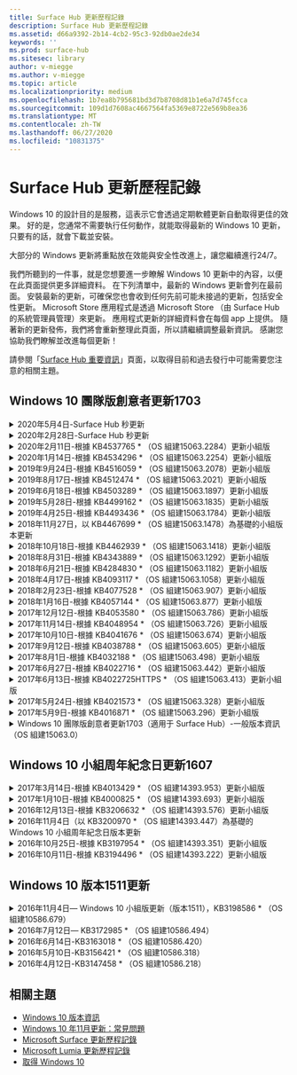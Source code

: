 ```yaml
---
title: Surface Hub 更新歷程記錄
description: Surface Hub 更新歷程記錄
ms.assetid: d66a9392-2b14-4cb2-95c3-92db0ae2de34
keywords: ''
ms.prod: surface-hub
ms.sitesec: library
author: v-miegge
ms.author: v-miegge
ms.topic: article
ms.localizationpriority: medium
ms.openlocfilehash: 1b7ea8b795681bd3d7b8708d81b1e6a7d745fcca
ms.sourcegitcommit: 109d1d7608ac4667564fa5369e8722e569b8ea36
ms.translationtype: MT
ms.contentlocale: zh-TW
ms.lasthandoff: 06/27/2020
ms.locfileid: "10831375"
---
```

# Surface Hub 更新歷程記錄

Windows 10 的設計目的是服務，這表示它會透過定期軟體更新自動取得更佳的效果。 好的是，您通常不需要執行任何動作，就能取得最新的 Windows 10 更新，只要有的話，就會下載並安裝。

大部分的 Windows 更新將重點放在效能與安全性改進上，讓您繼續進行24/7。

我們所聽到的一件事，就是您想要進一步瞭解 Windows 10 更新中的內容，以便在此頁面提供更多詳細資料。 在下列清單中，最新的 Windows 更新會列在最前面。 安裝最新的更新，可確保您也會收到任何先前可能未接過的更新，包括安全性更新。 Microsoft Store 應用程式是透過 Microsoft Store （由 Surface Hub 的系統管理員管理）來更新。 應用程式更新的詳細資料會在每個 app 上提供。
隨著新的更新發佈，我們將會重新整理此頁面，所以請繼續調整最新資訊。 感謝您協助我們瞭解並改進每個更新！

請參閱「[Surface Hub 重要資訊](https://support.microsoft.com/products/surface-devices/surface-hub)」頁面，以取得目前和過去發行中可能需要您注意的相關主題。

## Windows 10 團隊版創意者更新1703

<details>
<summary>2020年5月4日-Surface Hub 秒更新</summary>

此更新針對 Surface Hub 的2秒，並提供以下所述的驅動程式和固件更新：

* Surface USB 音訊驅動程式-15.3.6。0
  * 改善方向音訊效能。
* 英特爾（R）顯示音訊驅動程式-10.27.0。5
  * 改善螢幕共用案例。
* 英特爾（R）圖形驅動程式-26.20.100.7263
  * 改善系統穩定性。
* 週邊系統驅動程式-1.7.139。0
  * 改善系統穩定性。
* 表面 SMC 固件更新-1.176.139。0
  * 改善系統穩定性。
</details>

<details>
<summary>2020年2月28日-Surface Hub 秒更新</summary>

此更新針對 Surface Hub 的2秒，並提供以下所述的驅動程式和固件更新：

* 表面整合驅動程式-13.46.139。0 
  * 改善顯示器的亮度情況。
* 英特爾（R）管理引擎介面驅動程式-1914.12.0.1256
  * 改善系統穩定性。
* 表面 SMC 固件更新-1.161.139。0
  * 改善手寫筆的電池效能。
* Surface UEFI 更新-694.2938.768。0
  * 改善系統穩定性。
</details>

<details>
<summary>2020年2月11日-根據 KB4537765 * （OS 組建15063.2284）更新小組版</summary>

此 Surface Hub 更新包括品質改善與安全性修正。 Surface Hub 的主要更新，在[Windows 10 更新歷程記錄](https://support.microsoft.com/help/4018124/windows-10-update-history)中尚未說明，包括：

* 解決在商務用 Skype 通話期間，其他參與者無法正常聽到中心2的問題。
* 改善 Surface Hub 上一些阿拉伯文、希伯來文及其他 RTL 語言使用案例的可靠性。

請參閱[Surface Hub 管理員指南](https://docs.microsoft.com/surface-hub/)，以啟用/停用裝置功能及服務。
*[KB4537765](https://support.microsoft.com/help/4537765)
</details>

<details>
<summary>2020年1月14日-根據 KB4534296 * （OS 組建15063.2254）更新小組版</summary>

此 Surface Hub 更新包括品質改善與安全性修正。 Surface Hub 的主要更新，在[Windows 10 更新歷程記錄](https://support.microsoft.com/help/4018124/windows-10-update-history)中尚未說明，包括：

* 解決 Microsoft Surface Hub 秒的記錄收集問題。

請參閱[Surface Hub 管理員指南](https://docs.microsoft.com/surface-hub/)，以啟用/停用裝置功能及服務。
*[KB4534296](https://support.microsoft.com/help/4534296)
</details>

<details>
<summary>2019年9月24日-根據 KB4516059 * （OS 組建15063.2078）更新小組版</summary>

此 Surface Hub 更新包括品質改善與安全性修正。 Surface Hub 的主要更新，在[Windows 10 更新歷程記錄](https://support.microsoft.com/help/4018124/windows-10-update-history)中尚未說明，包括：

 * 更新為 Surface Hub 2 的 [恢復設定] 頁面，以精確反映復原選項。
 * 更新至 Surface Hub 2 的 [歡迎] 畫面，以改善裝置 recognizability。
 * 解決 Windows Team Edition shell 背景無法正確顯示的問題。
 * 解決 [開始] 功能表版面配置在使用 MDM 原則設定時的問題。
 * 已修正流覽某些內部網站時發生的 Microsoft Edge 問題。
 * 已修正在全螢幕模式中進行簡報時所發生之商務用 Skype 中的問題。

請參閱[Surface Hub 管理員指南](https://docs.microsoft.com/surface-hub/)，以啟用/停用裝置功能及服務。
*[KB4503289](https://support.microsoft.com/help/4503289)
</details>

<details>
<summary>2019年8月17日-根據 KB4512474 * （OS 組建15063.2021）更新小組版</summary>

此 Surface Hub 更新包括品質改善與安全性修正。 Surface Hub 的主要更新，在[Windows 10 更新歷程記錄](https://support.microsoft.com/help/4018124/windows-10-update-history)中尚未說明，包括：

 * 確保中樞2的影片輸出預設為「重複」模式。
 * 改善 Surface Hub 上一些阿拉伯文言使用案例的可靠性。

請參閱[Surface Hub 管理員指南](https://docs.microsoft.com/surface-hub/)，以啟用/停用裝置功能及服務。
*[KB4503289](https://support.microsoft.com/help/4503289)
 </details>

<details>
<summary>2019年6月18日-根據 KB4503289 * （OS 組建15063.1897）更新小組版</summary>

此 Surface Hub 更新包括品質改善與安全性修正。 Surface Hub 的主要更新，在[Windows 10 更新歷程記錄](https://support.microsoft.com/help/4018124/windows-10-update-history)中尚未說明，包括：

* 解決使用者無法使用 Azure Active Directory 帳戶登入 Microsoft Surface Hub 裝置的問題。 發生這個問題的原因是前一個會話未成功結束。
* 在裝置帳戶設定案例中新增 TLS 1.2 連線到身分識別提供者與 Exchange 的支援。
* 修正中心2上硬體診斷應用程式的可靠性。 
* 修正中心2的首次執行設定體驗，以改善一致性。 

請參閱[Surface Hub 管理員指南](https://docs.microsoft.com/surface-hub/)，以啟用/停用裝置功能及服務。
*[KB4503289](https://support.microsoft.com/help/4503289)
</details>

<details>
<summary>2019年5月28日-根據 KB4499162 * （OS 組建15063.1835）更新小組版</summary>

此 Surface Hub 更新包括品質改善與安全性修正。 Surface Hub 的主要更新，在[Windows 10 更新歷程記錄](https://support.microsoft.com/help/4018124/windows-10-update-history)中尚未說明，包括：

* 確保 Surface Hub 使用者在「使用裝置帳號憑證」功能啟用之後，系統不會提示您輸入 proxy 認證。
* 解決由於音訊/視頻不是使用正確的 proxy 而導致 Skype 連線失敗的問題。
* 在商務用 Skype 中新增 TLS 1.2 的支援。
* 解決 skype 用戶端已停用 TLS 1.0 或 TLS 1.1 時，Skype 用戶端中的 SIP 連線失敗問題。

請參閱[Surface Hub 管理員指南](https://docs.microsoft.com/surface-hub/)，以啟用/停用裝置功能及服務。
*[KB4499162](https://support.microsoft.com/help/4499162)
</details>

<details>
<summary>2019年4月25日-根據 KB4493436 * （OS 組建15063.1784）更新小組版</summary>

此 Surface Hub 更新包括品質改善與安全性修正。 Surface Hub 的主要更新，在[Windows 10 更新歷程記錄](https://support.microsoft.com/help/4018124/windows-10-update-history)中尚未說明，包括：

* 解決與 Surface Hub 連接的一些 USB 裝置的影片和音訊同步處理問題。

請參閱[Surface Hub 管理員指南](https://docs.microsoft.com/surface-hub/)，以啟用/停用裝置功能及服務。
*[KB4493436](https://support.microsoft.com/help/4493436)
</details>

<details>
<summary>2018年11月27日，以 KB4467699 * （OS 組建15063.1478）為基礎的小組版本更新</summary>

此 Surface Hub 更新包括品質改善與安全性修正。 Surface Hub 的主要更新，在[Windows 10 更新歷程記錄](https://support.microsoft.com/help/4018124/windows-10-update-history)中尚未說明，包括：

* 解決問題，避免某些使用者登入「我的會議和檔案」。

請參閱[Surface Hub 管理員指南](https://docs.microsoft.com/surface-hub/)，以啟用/停用裝置功能及服務。
*[KBKB4467699](https://support.microsoft.com/help/KB4467699)
</details>

<details>
<summary>2018年10月18日-根據 KB4462939 * （OS 組建15063.1418）更新小組版</summary>

此 Surface Hub 更新包括品質改善與安全性修正。 Surface Hub 的主要更新，在[Windows 10 更新歷程記錄](https://support.microsoft.com/help/4018124/windows-10-update-history)中尚未說明，包括：

* 商務用 Skype 修正： 
  * 解決從睡眠狀態繼續執行時的商務用 Skype 連線問題
  * 解決在裝置連線至網際網路時的商務用 Skype 網路連線問題
  * 解決從目錄搜尋使用者時，商務用 Skype 的當機問題
* 解決在企業 proxy 環境中，中心錯誤地報告「沒有網際網路連線」的問題。
* 已完成一項功能，可讓客戶以新的白板體驗進行操作。

請參閱[Surface Hub 管理員指南](https://docs.microsoft.com/surface-hub/)，以啟用/停用裝置功能及服務。
*[KB4462939](https://support.microsoft.com/help/4462939)
</details>

<details>
<summary>2018年8月31日-根據 KB4343889 * （OS 組建15063.1292）更新小組版</summary>

此 Surface Hub 更新包括品質改善與安全性修正。 Surface Hub 的主要更新，在[Windows 10 更新歷程記錄](https://support.microsoft.com/help/4018124/windows-10-update-history)中尚未說明，包括：

* 新增 Microsoft 團隊的支援
* 解決 Intune 註冊的任務管理問題
* 可讓系統管理員針對中樞停用立即訊息和電子郵件服務
* 針對 Surface Hub 商務用 Skype App 的其他錯誤修正及可靠性改善

請參閱[Surface Hub 管理員指南](https://docs.microsoft.com/surface-hub/)，以啟用/停用裝置功能及服務。
*[KB4343889](https://support.microsoft.com/help/4343889)
</details>

<details>
<summary>2018年6月21日-根據 KB4284830 * （OS 組建15063.1182）更新小組版</summary>

此 Surface Hub 更新包括品質改善與安全性修正。 Surface Hub 的主要更新，在[Windows 10 更新歷程記錄](https://support.microsoft.com/help/4018124/windows-10-update-history)中尚未說明，包括：

* 在 EMEA 的 GDPR 需求支援的遙測變更

請參閱[Surface Hub 管理員指南](https://docs.microsoft.com/surface-hub/)，以啟用/停用裝置功能及服務。
*[KB4284830](https://support.microsoft.com/help/KB4284830)
</details>

<details>
<summary>2018年4月17日-根據 KB4093117 * （OS 組建15063.1058）更新小組版</summary>

此 Surface Hub 更新包括品質改善與安全性修正。 Surface Hub 的主要更新，在[Windows 10 更新歷程記錄](https://support.microsoft.com/help/4018124/windows-10-update-history)中尚未說明，包括：

* 解決有線投影問題
* 針對某些 MDM （行動裝置管理）原則啟用大量更新
* 解決國際通話的電話撥號程式問題
* 解決2個 Surface Hub 加入相同會議時的圖像解析度問題
* 解決 OMS （運營管理套件）憑證處理錯誤
* 解決會話結束時的安全性問題
* 解決 Miracast 問題，當 Surface Hub 指定給通道149到165時
  * 在歐洲、日本或以色列中，管道149到165將繼續無法使用，因為地區政府規定

請參閱[Surface Hub 管理員指南](https://docs.microsoft.com/surface-hub/)，以啟用/停用裝置功能及服務。
*[KB4093117](https://support.microsoft.com/help/4093117)
</details>

<details>
<summary>2018年2月23日-根據 KB4077528 * （OS 組建15063.907）更新小組版</summary>

此 Surface Hub 更新包括品質改善與安全性修正。 Surface Hub 的主要更新，在[Windows 10 更新歷程記錄](https://support.microsoft.com/help/4018124/windows-10-update-history)中尚未說明，包括：

* 已解決 MDM 設定未正確套用的問題
* 改善清除程式

請參閱[Surface Hub 管理員指南](https://docs.microsoft.com/surface-hub/)，以啟用/停用裝置功能及服務。
*[KB4077528](https://support.microsoft.com/help/4077528)
</details>

<details>
<summary>2018年1月16日-根據 KB4057144 * （OS 組建15063.877）更新小組版</summary>

此 Surface Hub 更新包括品質改善與安全性修正。 Surface Hub 的主要更新，在[Windows 10 更新歷程記錄](https://support.microsoft.com/help/4018124/windows-10-update-history)中尚未說明，包括：

* 新增可透過 MDM 管理 [開始] 功能表磚版面配置的功能
* MDM 錯誤修正密碼輪換設定

請參閱[Surface Hub 管理員指南](https://docs.microsoft.com/surface-hub/)，以啟用/停用裝置功能及服務。
*[KB4057144](https://support.microsoft.com/help/4057144)
</details>

<details>
<summary>2017年12月12日-根據 KB4053580 * （OS 組建15063.786）更新小組版</summary>

此 Surface Hub 更新包括品質改善與安全性修正。 Surface Hub 的主要更新，在[Windows 10 更新歷程記錄](https://support.microsoft.com/help/4018124/windows-10-update-history)中尚未說明，包括：

* 在商務用 Skype 通話期間解決相機視頻閃爍（撕裂或閃爍）
* 解決通知中心 SSD ID 問題

請參閱[Surface Hub 管理員指南](https://docs.microsoft.com/surface-hub/)，以啟用/停用裝置功能及服務。
*[KB4053580](https://support.microsoft.com/help/4053580)
</details>

<details>
<summary>2017年11月14日-根據 KB4048954 * （OS 組建15063.726）更新小組版</summary>

此 Surface Hub 更新包括品質改善與安全性修正。 Surface Hub 的主要更新，在[Windows 10 更新歷程記錄](https://support.microsoft.com/help/4018124/windows-10-update-history)中尚未說明，包括：

* 允許客戶使用 MDM 原則啟用 802.1 x 有線網路驗證的功能更新。
* 一項功能更新，可讓使用者在開啟檔案時動態選取他們選擇的應用程式。
* 修正以確保結束會話清除完全移除使用者帳戶與裝置之間的所有連線。
* 改善清除時間及 Miracast 連線時間的效能修正。
* 在 ad hock 會議中引入輕鬆的驗證利用率。
* 修正可確保服務元件使用在整個裝置上設定的相同 proxy。
* 減少及更加徹底地保護裝置所傳送的遙測，減少頻寬使用量。
* 啟用功能，讓使用者在會議結束之後提供意見反應給 Microsoft。

請參閱[Surface Hub 管理員指南](https://docs.microsoft.com/surface-hub/)，以啟用/停用裝置功能及服務。
*[KB4048954](https://support.microsoft.com/help/4048954)
</details>

<details>
<summary>2017年10月10日-根據 KB4041676 * （OS 組建15063.674）更新小組版</summary>

此 Surface Hub 更新包括品質改善與安全性修正。 Surface Hub 的主要更新，在[Windows 10 更新歷程記錄](https://support.microsoft.com/help/4018124/windows-10-update-history)中尚未說明，包括：

* 商務用 Skype
  * 解決在從睡眠繼續執行時，需要重新開機裝置的問題。
  * 修正外部連絡人無法透過 Skype Online 中樞帳戶解析的問題。
* PowerPoint
  * 修正某些 PowerPoint 簡報無法在中樞上進行投影的問題。
* 一般
  * 修正以解決無法由系統管理員停用 USB 埠的問題。

*[KB4041676](https://support.microsoft.com/help/4041676)
</details>

<details>
<summary>2017年9月12日-根據 KB4038788 * （OS 組建15063.605）更新小組版 </summary>

此 Surface Hub 更新包括品質改善與安全性修正。 Surface Hub 的主要更新，在[Windows 10 更新歷程記錄](https://support.microsoft.com/help/4018124/windows-10-update-history)中尚未說明，包括：

* 安全性
  * 解決從睡眠狀態喚醒裝置時的 Bitlocker 問題。
* 一般
  * 減少裝置健康狀態遙測的頻率/數量，改善系統效能。
  * 無法修正裝置收集系統記錄的問題。

*[KB4038788](https://support.microsoft.com/help/4038788)
</details>

<details>
<summary>2017年8月1日-根據 KB4032188 * （OS 組建15063.498）更新小組版</summary>

* 商務用 Skype 
  * 解決商務用 Skype 登入問題，需要重試或重新開機系統。
  * 解決不正確顯示商務用 Skype 會議的時間。
  * 改善 Surface Hub 商務用 Skype 可靠性的修正程式。

*[KB4032188](https://support.microsoft.com/help/4032188)
</details>

<details>
<summary>2017年6月27日-根據 KB4022716 * （OS 組建15063.442）更新小組版</summary>

此 Surface Hub 更新包括品質改善與安全性修正。 Surface Hub 的主要更新，在[Windows 10 更新歷程記錄](https://support.microsoft.com/help/4018124/windows-10-update-history)中尚未說明，包括：

* 位址 NVIDIA 驅動程式當機，可能會讓睡眠84「Surface Hub 關閉，需要手動重新開機。
* 已解決某些 app 無法在84「Surface Hub」上啟動的問題。

*[KB4022716](https://support.microsoft.com/help/4022716)
</details>

<details>
<summary>2017年6月13日-根據 KB4022725HTTPS * （OS 組建15063.413）更新小組版</summary>

此 Surface Hub 更新包括品質改善與安全性修正。 Surface Hub 的主要更新，在[Windows 10 更新歷程記錄](https://support.microsoft.com/help/4018124/windows-10-update-history)中尚未說明，包括：

* 一般
  * 已解決畫筆筆跡放下筆問題
  * 已解決的問題導致延長「清理」會議的時間

*[KB4022725HTTPS](https://support.microsoft.com/help/4022725)
</details>

<details>
<summary>2017年5月24日-根據 KB4021573 * （OS 組建15063.328）更新小組版</summary>

此 Surface Hub 更新包括品質改善與安全性修正。 Surface Hub 的主要更新，在[Windows 10 更新歷程記錄](https://support.microsoft.com/help/4018124/windows-10-update-history)中尚未說明，包括：

* 一般
  * 已解決更新問題期間的 proxy 設定保持期問題

*[KB4021573](https://support.microsoft.com/help/4021573)
</details>

<details>
<summary>2017年5月9日-根據 KB4016871 * （OS 組建15063.296）更新小組版</summary>

此 Surface Hub 更新包括品質改善與安全性修正。 Surface Hub 的主要更新，在[Windows 10 更新歷程記錄](https://support.microsoft.com/help/4018124/windows-10-update-history)中尚未說明，包括：

* 一般
  * 解決的睡眠/喚醒週期問題
  * 解決數個重設與恢復問題
  * [解決更新歷程記錄] 索引標籤問題
  * 已解決的 Miracast 服務啟動問題
* 應用程式
  * 已修正應用程式套件更新錯誤

*[KB4016871](https://support.microsoft.com/help/4016871)
</details>

<details>
<summary>Windows 10 團隊版創意者更新1703（適用于 Surface Hub）-一般版本資訊（OS 組建15063.0）</summary>

此 Surface Hub 更新包括品質改善與安全性修正。 Surface Hub 的主要更新，在[Windows 10 更新歷程記錄](https://support.microsoft.com/help/4018124/windows-10-update-history)中尚未說明，包括：

* 發展大型螢幕體驗 
  * 已改良歡迎和開始的會議輪播
  * 從 [開始] 功能表加入會議並直接結束會話
  * 應用程式可以在會話期間使用更多螢幕畫面
  * 簡化的 Skype 控制項
  * 改善提供意見反應的機制
* 存取我的個人內容 *
  * [歡迎] 或 [開始] 中的個人單一登入
  * 從 [開始] 功能表加入會議並直接結束會話
  * 透過商務用 OneDrive 直接從「開始」存取個人檔案
  * 預先填入的出席者登入
  * 精簡驗證流程與「驗證者」 app * *
* 部署 & 易管理性 
  * 透過大量資源調配簡化的 OOBE 體驗
  * 雲端裝置恢復服務
  * 企業用戶端憑證支援
  * 改良的 proxy 認證支援
  * 已新增並/improved Skype 服務品質（QoS）配置支援
  * 已新增在 [設定] 中設定預設裝置音量的功能
  * 改良 Surface Hub[設定](https://docs.microsoft.com/surface-hub/remote-surface-hub-management)的 MDM 支援
* 改良的安全性 
  * 已新增只能將 USB 磁片磁碟機限制為僅限 BitLocker 的功能
  * 已新增透過 MDM 停用 USB 埠的功能
  * 已新增在超時時停用「繼續會話」功能的功能
  * 有線 802.1 x 支援的新增
* 音訊與投影
  * 杜比音訊「人體喇叭」增強功能
  * 在商務用 Skype 通話期間，在使用手寫筆時減少「手寫筆」聲音
  * 已新增 Miracast 基礎結構連線的支援
* 可靠性和效能修正程式
  * 解決數個重設與恢復問題
  * 在利用用戶端憑證時已解決的 Surface Hub Exchange 驗證問題
  * 改善 Wi-fi 網路連線與認證穩定性
  * 修正在視頻播放期間進行的 Miracast 音訊砰及同步處理問題
  * 包含停用自動連線行為的 [已加入] 設定

* 單一登入功能需要使用 Office365 和商務用 OneDrive * * 請參閱管理員指南以瞭解服務需求

</details>

## Windows 10 小組周年紀念日更新1607

<details>
<summary>2017年3月14日-根據 KB4013429 * （OS 組建14393.953）更新小組版</summary>

此 Surface Hub 更新包括品質改善與安全性修正。 Surface Hub 的主要更新，在[Windows 10 更新歷程記錄](https://support.microsoft.com/help/4018124/windows-10-update-history)中尚未說明，包括：

* 一般
  * 檔案資源管理器的安全性修正程式可防止流覽受限制的檔案位置
* 商務用 Skype
  * 修正在遠端桌面電腦螢幕共用期間的位址延遲

*[KB4013429](https://support.microsoft.com/help/4013429)
</details>

<details>
<summary>2017年1月10日-根據 KB4000825 * （OS 組建14393.693）更新小組版</summary>

此 Surface Hub 更新包括品質改善與安全性修正。 Surface Hub 的主要更新，在[Windows 10 更新歷程記錄](https://support.microsoft.com/help/4018124/windows-10-update-history)中尚未說明，包括：

* 已啟用106/109 鍵盤配置的選取，以搭配使用物理日文鍵盤

*[KB4000825](https://support.microsoft.com/help/4000825)
</details>

<details>
<summary>2016年12月13日-根據 KB3206632 * （OS 組建14393.576）更新小組版</summary>

此 Surface Hub 更新包括品質改善與安全性修正。 Surface Hub 的主要更新，在[Windows 10 更新歷程記錄](https://support.microsoft.com/help/4018124/windows-10-update-history)中尚未說明，包括：

* 解決有線連線音訊失真問題

*[KB3206632](https://support.microsoft.com/help/3206632)
</details>

<details>
<summary>2016年11月4日（以 KB3200970 * （OS 組建14393.447）為基礎的 Windows 10 小組周年紀念日版本更新</summary>

此更新適用于 Surface Hub 的 Windows 10 小組周年紀念更新（版本1607），包括品質改良及安全性修正程式。 Surface Hub 的主要更新，在[Windows 10 更新歷程記錄](https://support.microsoft.com/help/4018124/windows-10-update-history)中尚未說明，包括：

* 商務用 Skype 錯誤修正以改善可靠性

*[KB3200970](https://support.microsoft.com/help/3200970)
</details>

<details>
<summary>2016年10月25日-根據 KB3197954 * （OS 組建14393.351）更新小組版</summary>

此 Surface Hub 更新包括品質改善與安全性修正。 Surface Hub 的主要更新，在[Windows 10 更新歷程記錄](https://support.microsoft.com/help/4018124/windows-10-update-history)中尚未說明，包括：

* 啟用作業系統和 Bios 中的 [新睡眠] 功能，以減少 Surface Hub 的耗電量並改善其長期可靠性
* 一般
  * 解決螢幕小鍵盤有時候不會出現的情況
  * 解決在開啟 [排程會議] 時，偶爾會發生的白板應用程式班次
  * 解決在裝置重設之後，無法管理員變更本機系統管理員密碼的問題
  * BIOS 變更在裝置重設期間解決狀態欄追蹤問題
  * [UEFI 更新] 可解決斷電問題

*[KB3197954](https://support.microsoft.com/help/3197954)
</details>

<details>
<summary>2016年10月11日-根據 KB3194496 * （OS 組建14393.222）更新小組版</summary>

此更新將 Windows 10 小組周年紀念更新帶入 Surface Hub，並包含品質改良與安全性修正程式。 （您的裝置在安裝後將會執行 Windows 10 版本1607）。Surface Hub 的主要更新，在[Windows 10 更新歷程記錄](https://support.microsoft.com/help/4018124/windows-10-update-history)中尚未說明，包括：

* 商務用 Skype
  * 加入會議時的效能改善，包括使用聯盟帳戶加入會議時的問題
  * 您現在可以在 Surface Hub 的商務用 Skype 上使用以影片為基礎的螢幕共用（VBSS）支援
  * 在閒置時間超過5分鐘之後解決中斷問題
  * 已解決 Skype Hub 與中樞畫面共用失敗問題
  * 改善 Skype 影片，包括：
    * 在會議中有多個視頻簡報者的影片遺失
    * 通話期間的影片裁剪
    * 其他參與者無法顯示的傳出通話影片
  * UPN 登入錯誤的解決問題
  * 使用會話初始通訊協定（SIP）通話期間的撥號鍵台解決問題
* 白板
  * 使用者現在可以使用 OneDrive online 服務儲存及撤回白板會議（透過共用功能）
  * 改善從 dock 移除手寫筆時的啟動白板
* 應用程式
  * 預先安裝的 OneDrive app，可存取您的個人和工作檔案
  * 預先安裝的相片 app，以查看相片和影片
  * 預先安裝的 PowerBI app，以查看儀表板
  * Office 應用程式（Word、Excel、PowerPoint）都已啟用筆跡功能
  * Surface Hub 上的邊緣現在支援以 Flash 為基礎的網站
* 一般
  * 已啟用音訊裝置選項（適用于使用外部音訊裝置連接的 Surface Hub）
  * 已啟用 DisplayPort 輸出連接器上的 HDCP 支援
  * [系統 UI] 變更為 [易用性優化] 的設定（請參閱[使用者與系統管理指南](https://www.microsoft.com/surface/support/surface-hub)以取得其他詳細資料）
  * 錯誤修正與效能優化，可加速 Azure Active Directory 登入流程
  * 大幅改善重設及還原 Surface Hub 所需的時間
  * 已在 [設定] 中新增 Windows Defender UI
  * 改善 UX 觸控以開始
  * 透過 Miracast 在支援的裝置上啟用超過1080p 無線投影的支援
  * 已解決啟動後出現「沒有網際網路連線」和「約會可能已過期」錯誤通知狀態
  * 改善螢幕小鍵盤的可靠性
  * 在 Operations Management Suite （OMS）上使用 Windows Imaging & 配置設計工具（ICD）及改良 Surface Hub 監視解決方案來建立 Surface Hub 預配套件的其他支援

*[KB3194496](https://support.microsoft.com/help/3194496)
</details>

## Windows 10 版本1511更新

<details>
<summary>2016年11月4日— Windows 10 小組版更新（版本1511），KB3198586 * （OS 組建10586.679）</summary>

此更新至 Windows 10 小組版（版本1511）至 Surface Hub，包括[Windows 10 更新歷程記錄](https://support.microsoft.com/help/4018124/windows-10-update-history)中所述的品質改良與安全性修正程式。 此更新中沒有 Surface Hub 特定專案。

*[KB3198586](https://support.microsoft.com/help/3198586)
</details>

<details>
<summary>2016年7月12日— KB3172985 * （OS 組建10586.494）</summary>

此更新包括品質改善及安全性修正程式。 此更新不會引進任何新的作業系統功能。 針對 Surface Hub 所做的主要變更（ [Windows 10 更新歷程記錄](https://support.microsoft.com/help/4018124/windows-10-update-history)中尚未加入），包括：

* 已修正導致 Windows 系統當機的問題
* 已修正導致重複邊緣當機的問題
* 已修正導致預關閉服務當機的問題
* 已修正會話後無法正確移除某些應用程式資料的問題
* 更新了 Broadcom NFC 驅動程式來改善 NFC 效能
* 更新了 Marvell Wi-fi 驅動程式以改善 Miracast 效能
* 更新了 Nvidia 驅動程式來修正84「Surface Hub」裝置顯示暗淡或模糊內容的顯示錯誤
* 已修正許多商務用 Skype 問題，包括： 
  * 在會議期間導致商務用 Skype 中斷連線的問題
  * 當會議召集人在聯盟設定上時，使用者無法加入會議的問題
  * 啟用商務用 Skype 應用程式共用
  * 導致 Skype 應用程式當機的問題
* 在 [設定] 中新增提示，以通知使用者當裝置重設在完成之前中斷時，作業系統可能會損毀

*[KB3172985](https://support.microsoft.com/help/3172985)
</details>

<details>
<summary>2016年6月14日-KB3163018 * （OS 組建10586.420）</summary>

此 Surface Hub 更新包括品質改善與安全性修正。 此更新不會引進任何新的作業系統功能。 Surface Hub 的主要更新，在[Windows 10 更新歷程記錄](https://support.microsoft.com/help/4018124/windows-10-update-history)中尚未說明，包括：

* 受限制的發行。 請參閱2016年7月12日— [KB3172985](https://support.microsoft.com/en-us/help/3172985) （OS 組建10586.494）以瞭解 Surface Hub 特定套件的詳細資料

*[KB3163018](https://support.microsoft.com/help/3163018)
</details>

<details>
<summary>2016年5月10日-KB3156421 * （OS 組建10586.318）</summary>

此 Surface Hub 更新包括品質改善與安全性修正。 此更新不會引進任何新的作業系統功能。 Surface Hub 的主要更新，在[Windows 10 更新歷程記錄](https://support.microsoft.com/help/4018124/windows-10-update-history)中尚未說明，包括：

* 已修正無法安裝特定商店應用程式（OneDrive）的問題
* 已修正導致觸控輸入在應用程式中停止回應的問題

*[KB3156421](https://support.microsoft.com/help/3156421)
</details>

<details>
<summary>2016年4月12日-KB3147458 * （OS 組建10586.218）</summary>

此 Surface Hub 更新包括品質改善與安全性修正。 此更新不會引進任何新的作業系統功能。 Surface Hub 的主要更新，在[Windows 10 更新歷程記錄](https://support.microsoft.com/help/4018124/windows-10-update-history)中尚未說明，包括：

* 修正了無法在會話之間正確重設音量層級的問題

*[KB3147458](https://support.microsoft.com/help/3147458)
</details>

## 相關主題

* [Windows 10 版本資訊](https://go.microsoft.com/fwlink/p/?LinkId=724328)
* [Windows 10 年11月更新：常見問題](https://windows.microsoft.com/windows-10/windows-update-faq)
* [Microsoft Surface 更新歷程記錄](https://go.microsoft.com/fwlink/p/?LinkId=724327)
* [Microsoft Lumia 更新歷程記錄](https://go.microsoft.com/fwlink/p/?LinkId=785968)
* [取得 Windows 10](https://go.microsoft.com/fwlink/p/?LinkId=616447)
